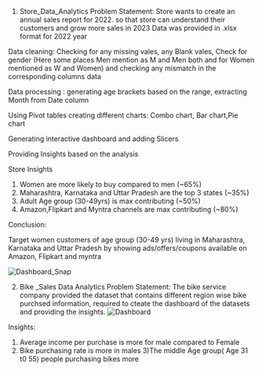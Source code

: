 1) Store_Data_Analytics
Problem Statement: Store wants to create an annual sales report for 2022. so that store can understand their customers and grow more sales in 2023
Data was provided in .xlsx format  for 2022 year

Data cleaning: Checking for any missing vales, any Blank vales, Check for gender (Here some places Men mention as M and Men both and for Women mentioned as W and Women) and checking any mismatch in the corresponding columns data

Data processing : generating age brackets based on the range, extracting Month from Date column 

Using Pivot tables creating different charts: Combo chart, Bar chart,Pie chart

Generating interactive dashboard and adding Slicers 

Providing Insights based on the analysis



Store Insights						
1) Women are more likely to buy compared to men (~65%)						
2) Maharashtra, Karnataka and Uttar Pradesh are the top 3 states (~35%)						
3) Adult Age group (30-49yrs) is max contributing (~50%)						
4) Amazon,Flipkart and Myntra channels are max contributing (~80%)						

Conclusion:

Target women customers of age group (30-49 yrs) living in Maharashtra, Karnataka and Uttar Pradesh by showing ads/offers/coupons available on Amazon, Flipkart and myntra



![Dashboard_Snap](https://user-images.githubusercontent.com/121815820/229701503-1425e4e4-182e-45b5-a5b5-721d5281b2d9.JPG)

2) Bike _Sales Data Analytics
Problem Statement: The bike service company provided the dataset that contains different region wise bike purchsed information, required to cteate the dashboard of the datasets and providing the insights.
![Dashboard](https://user-images.githubusercontent.com/121815820/229703785-e95dcc42-8b8a-4b0c-bcc0-b9490be430ec.JPG)

Insights:
1) Average income per purchase is more for male compared to Female
2) Bike purchasing rate is more in males
3)The middle Age group( Age 31 t0 55) people purchasing bikes more

